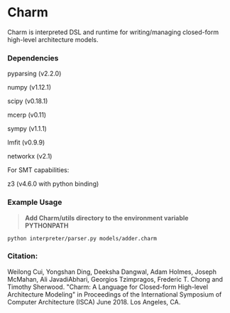 Charm
=====

Charm is interpreted DSL and runtime for writing/managing
closed-form high-level architecture models.

### Dependencies

pyparsing (v2.2.0)

numpy (v1.12.1)

scipy (v0.18.1)

mcerp (v0.11)

sympy (v1.1.1)

lmfit (v0.9.9)

networkx (v2.1)

For SMT capabilities:

z3 (v4.6.0 with python binding)

### Example Usage

> **Add Charm/utils directory to the environment variable PYTHONPATH**


```
python interpreter/parser.py models/adder.charm
```

### Citation:

Weilong Cui, Yongshan Ding, Deeksha Dangwal, Adam Holmes, Joseph McMahan, Ali JavadiAbhari, Georgios Tzimpragos, Frederic T. Chong and Timothy Sherwood. "Charm: A Language for Closed-form High-level Architecture Modeling" in Proceedings of the International Symposium of Computer Architecture (ISCA) June 2018. Los Angeles, CA.
